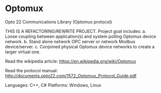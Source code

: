 # Optomux
Opto 22 Communications Library (Optomux protocol)

THIS IS A REFACTORING/REWRITE PROJECT. Project goal includes:
a. Loose coupling between application(s) and system polling Optomux device network.
b. Stand alone network OPC server or network Modbus device/server.
c. Conjoined physical Optomux device networks to create a larger virtual one.

Read the wikipedia article: https://en.wikipedia.org/wiki/Optomux

Read the protocol manual: http://documents.opto22.com/1572_Optomux_Protocol_Guide.pdf

Languages: C++, C#
Platforms: Windows, Linux
